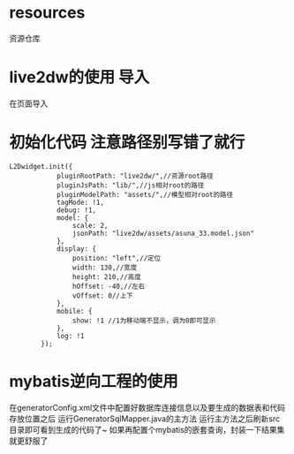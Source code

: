# resources
资源仓库
# live2dw的使用 导入
在页面导入<script src="live2dw/lib/L2Dwidget.min.js"></script>
# 初始化代码 注意路径别写错了就行
    L2Dwidget.init({
				pluginRootPath: "live2dw/",//资源root路径
				pluginJsPath: "lib/",//js相对root的路径
				pluginModelPath: "assets/",//模型相对root的路径
				tagMode: !1,
				debug: !1,
				model: {
					scale: 2,
					jsonPath: "live2dw/assets/asuna_33.model.json"
				},
				display: {
					position: "left",//定位
					width: 130,//宽度
					height: 210,//高度
					hOffset: -40,//左右
					vOffset: 0//上下
				},
				mobile: {
					show: !1 //1为移动端不显示，调为0即可显示
				},
				log: !1
			});

# mybatis逆向工程的使用
在generatorConfig.xml文件中配置好数据库连接信息以及要生成的数据表和代码存放位置之后
运行GeneratorSqlMapper.java的主方法
运行主方法之后刷新src目录即可看到生成的代码了~
如果再配置个mybatis的嵌套查询，封装一下结果集就更舒服了
